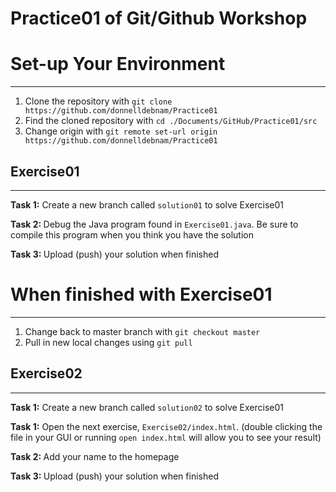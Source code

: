 # Practice01 of Git/Github Workshop

# Set-up Your Environment
---------------------------
1. Clone the repository with `git clone https://github.com/donnelldebnam/Practice01`
2. Find the cloned repository with `cd ./Documents/GitHub/Practice01/src`
3. Change origin with `git remote set-url origin https://github.com/donnelldebnam/Practice01`


## Exercise01 
----------------
<b>Task 1:</b> Create a new branch called ```solution01``` to solve Exercise01

<b>Task 2: </b> Debug the Java program found in ```Exercise01.java```. Be sure to compile this program when you think you have the solution

<b>Task 3: </b> Upload (push) your solution when finished

# When finished with Exercise01
---------------------------
1. Change back to master branch with ```git checkout master```
2. Pull in new local changes using ```git pull```

## Exercise02
----------------
<b>Task 1:</b> Create a new branch called ```solution02``` to solve Exercise01

<b>Task 1:</b> Open the next exercise, ```Exercise02/index.html```. (double clicking the file in your GUI or running ```open index.html``` will allow you to see your result)

<b>Task 2: </b> Add your name to the homepage

<b>Task 3: </b> Upload (push) your solution when finished
